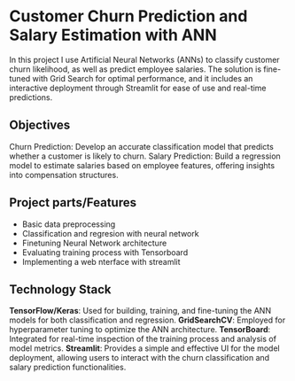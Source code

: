 # Customer Churn Prediction and Salary Estimation with ANN
In this project I use Artificial Neural Networks (ANNs) to classify customer churn likelihood, as well as predict employee salaries. The solution is fine-tuned with Grid Search for optimal performance, and it includes an interactive deployment through Streamlit for ease of use and real-time predictions.

## Objectives
Churn Prediction: Develop an accurate classification model that predicts whether a customer is likely to churn.
Salary Prediction: Build a regression model to estimate salaries based on employee features, offering insights into compensation structures.

## Project parts/Features
- Basic data preprocessing
- Classification and regresion with neural network
- Finetuning Neural Network architecture
- Evaluating training process with Tensorboard
- Implementing a web nterface with streamlit

## Technology Stack
**TensorFlow/Keras**: Used for building, training, and fine-tuning the ANN models for both classification and regression.
**GridSearchCV**: Employed for hyperparameter tuning to optimize the ANN architecture.
**TensorBoard**: Integrated for real-time inspection of the training process and analysis of model metrics.
**Streamlit**: Provides a simple and effective UI for the model deployment, allowing users to interact with the churn classification and salary prediction functionalities.
